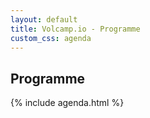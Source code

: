 ```yaml
---
layout: default
title: Volcamp.io - Programme
custom_css: agenda
---
```


<section class="titlezone">
    <div>
    <h2>Programme</h2>
    </div>
</section>
{% include agenda.html %}
